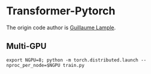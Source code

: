 # Transformer-Pytorch

The origin code author is [Guillaume Lample](https://github.com/glample).

## Multi-GPU

`
export NGPU=8; python -m torch.distributed.launch --nproc_per_node=$NGPU train.py
`